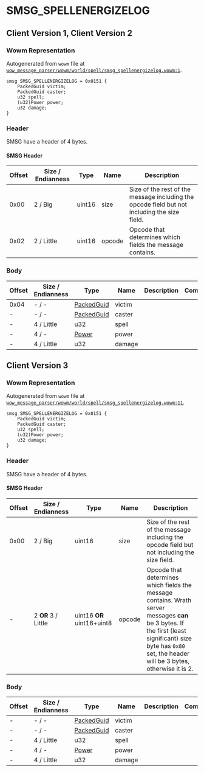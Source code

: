 # SMSG_SPELLENERGIZELOG

## Client Version 1, Client Version 2

### Wowm Representation

Autogenerated from `wowm` file at [`wow_message_parser/wowm/world/spell/smsg_spellenergizelog.wowm:1`](https://github.com/gtker/wow_messages/tree/main/wow_message_parser/wowm/world/spell/smsg_spellenergizelog.wowm#L1).
```rust,ignore
smsg SMSG_SPELLENERGIZELOG = 0x0151 {
    PackedGuid victim;
    PackedGuid caster;
    u32 spell;
    (u32)Power power;
    u32 damage;
}
```
### Header

SMSG have a header of 4 bytes.

#### SMSG Header

| Offset | Size / Endianness | Type   | Name   | Description |
| ------ | ----------------- | ------ | ------ | ----------- |
| 0x00   | 2 / Big           | uint16 | size   | Size of the rest of the message including the opcode field but not including the size field.|
| 0x02   | 2 / Little        | uint16 | opcode | Opcode that determines which fields the message contains.|

### Body

| Offset | Size / Endianness | Type | Name | Description | Comment |
| ------ | ----------------- | ---- | ---- | ----------- | ------- |
| 0x04 | - / - | [PackedGuid](../spec/packed-guid.md) | victim |  |  |
| - | - / - | [PackedGuid](../spec/packed-guid.md) | caster |  |  |
| - | 4 / Little | u32 | spell |  |  |
| - | 4 / - | [Power](power.md) | power |  |  |
| - | 4 / Little | u32 | damage |  |  |

## Client Version 3

### Wowm Representation

Autogenerated from `wowm` file at [`wow_message_parser/wowm/world/spell/smsg_spellenergizelog.wowm:11`](https://github.com/gtker/wow_messages/tree/main/wow_message_parser/wowm/world/spell/smsg_spellenergizelog.wowm#L11).
```rust,ignore
smsg SMSG_SPELLENERGIZELOG = 0x0151 {
    PackedGuid victim;
    PackedGuid caster;
    u32 spell;
    (u32)Power power;
    u32 damage;
}
```
### Header

SMSG have a header of 4 bytes.

#### SMSG Header

| Offset | Size / Endianness | Type   | Name   | Description |
| ------ | ----------------- | ------ | ------ | ----------- |
| 0x00   | 2 / Big           | uint16 | size   | Size of the rest of the message including the opcode field but not including the size field.|
| -      | 2 **OR** 3 / Little| uint16 **OR** uint16+uint8 | opcode | Opcode that determines which fields the message contains. Wrath server messages **can** be 3 bytes. If the first (least significant) size byte has `0x80` set, the header will be 3 bytes, otherwise it is 2. |

### Body

| Offset | Size / Endianness | Type | Name | Description | Comment |
| ------ | ----------------- | ---- | ---- | ----------- | ------- |
| - | - / - | [PackedGuid](../spec/packed-guid.md) | victim |  |  |
| - | - / - | [PackedGuid](../spec/packed-guid.md) | caster |  |  |
| - | 4 / Little | u32 | spell |  |  |
| - | 4 / - | [Power](power.md) | power |  |  |
| - | 4 / Little | u32 | damage |  |  |


